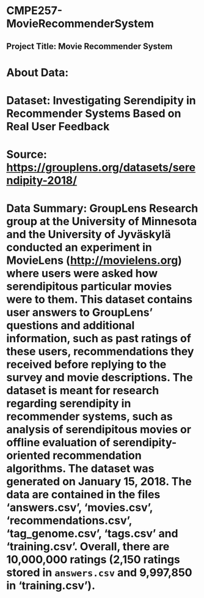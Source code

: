 # CMPE257-MovieRecommenderSystem
## Project Title: Movie Recommender System

# About Data:
# Dataset: Investigating Serendipity in Recommender Systems Based on Real User Feedback
# Source: https://grouplens.org/datasets/serendipity-2018/
# Data Summary: GroupLens Research group at the University of Minnesota and the University of Jyväskylä conducted an experiment in MovieLens (http://movielens.org) where users were asked how serendipitous particular movies were to them. This dataset contains user answers to GroupLens’ questions and additional information, such as past ratings of these users, recommendations they received before replying to the survey and movie descriptions. The dataset is meant for research regarding serendipity in recommender systems, such as analysis of serendipitous movies or offline evaluation of serendipity-oriented recommendation algorithms. The dataset was generated on January 15, 2018. The data are contained in the files ‘answers.csv’, ‘movies.csv’, ‘recommendations.csv’, ‘tag_genome.csv’, ‘tags.csv’ and ‘training.csv’. Overall, there are 10,000,000 ratings (2,150 ratings stored in `answers.csv` and 9,997,850 in ‘training.csv’).

